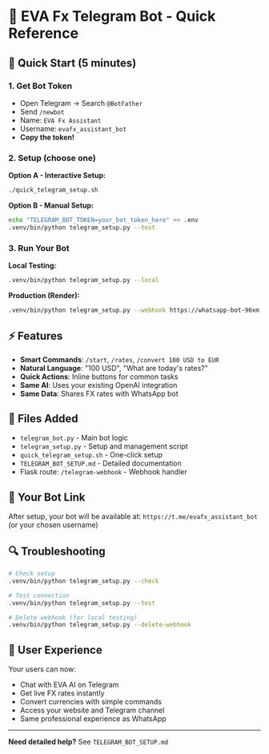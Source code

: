 # 🤖 EVA Fx Telegram Bot - Quick Reference

## 🚀 Quick Start (5 minutes)

### 1. Get Bot Token
- Open Telegram → Search `@BotFather`
- Send `/newbot` 
- Name: `EVA Fx Assistant`
- Username: `evafx_assistant_bot`
- **Copy the token!**

### 2. Setup (choose one)

**Option A - Interactive Setup:**
```bash
./quick_telegram_setup.sh
```

**Option B - Manual Setup:**
```bash
echo "TELEGRAM_BOT_TOKEN=your_bot_token_here" >> .env
.venv/bin/python telegram_setup.py --test
```

### 3. Run Your Bot

**Local Testing:**
```bash
.venv/bin/python telegram_setup.py --local
```

**Production (Render):**
```bash
.venv/bin/python telegram_setup.py --webhook https://whatsapp-bot-96xm.onrender.com/telegram-webhook
```

## ⚡ Features

- **Smart Commands**: `/start`, `/rates`, `/convert 100 USD to EUR`
- **Natural Language**: "100 USD", "What are today's rates?"
- **Quick Actions**: Inline buttons for common tasks
- **Same AI**: Uses your existing OpenAI integration
- **Same Data**: Shares FX rates with WhatsApp bot

## 🔧 Files Added

- `telegram_bot.py` - Main bot logic
- `telegram_setup.py` - Setup and management script  
- `quick_telegram_setup.sh` - One-click setup
- `TELEGRAM_BOT_SETUP.md` - Detailed documentation
- Flask route: `/telegram-webhook` - Webhook handler

## 🎯 Your Bot Link

After setup, your bot will be available at:
`https://t.me/evafx_assistant_bot` (or your chosen username)

## 🔍 Troubleshooting

```bash
# Check setup
.venv/bin/python telegram_setup.py --check

# Test connection  
.venv/bin/python telegram_setup.py --test

# Delete webhook (for local testing)
.venv/bin/python telegram_setup.py --delete-webhook
```

## 📱 User Experience

Your users can now:
- Chat with EVA AI on Telegram
- Get live FX rates instantly
- Convert currencies with simple commands
- Access your website and Telegram channel
- Same professional experience as WhatsApp

---

**Need detailed help?** See `TELEGRAM_BOT_SETUP.md`
